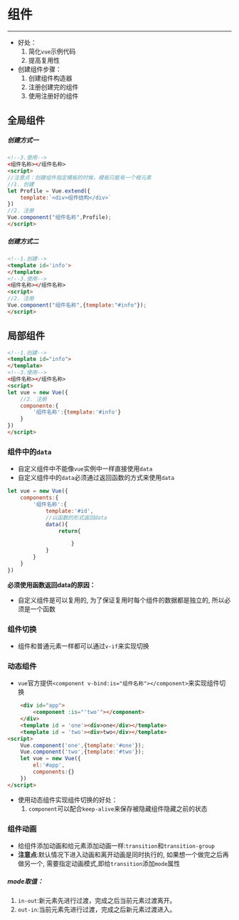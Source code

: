# 组件
-----
+ 好处：
	1. 简化`vue`示例代码
	2. 提高复用性
+ 创建组件步骤：
	1. 创建组件构造器
	2. 注册创建完的组件
	3. 使用注册好的组件
## 全局组件
##### 创建方式一
```html
<!--3.使用-->
<组件名称></组件名称>
<script>
//注意点：创建组件指定模板的时候，模板只能有一个根元素
//1. 创建
let Profile = Vue.extend({
	template:`<div>组件结构</div>`
})
//2. 注册
Vue.component("组件名称",Profile);
</script>
```
##### 创建方式二
```html
<!--1.创建-->
<template id='info'>
</template>
<!--3.使用-->
<组件名称></组件名称>
<script>
//2. 注册
Vue.component("组件名称",{template:"#info"});
</script>
```

## 局部组件
```html
<!--1.创建-->
<template id="info">
</template>
<!--3.使用-->
<组件名称></组件名称>
<script>
let vue = new Vue({
	//2. 注册
	componente:{
		'组件名称':{template:'#info'}
	}
})
</script>
```

### 组件中的`data`
+ 自定义组件中不能像`vue`实例中一样直接使用`data`
+ 自定义组件中的`data`必须通过返回函数的方式来使用`data`
```javascript
let vue = new Vue({
	components:{
		'组件名称':{
			template:'#id',
			//以函数的形式返回data
			data(){
				return{

					}	
			}
		}
	}
})
```
**必须使用函数返回data的原因：**
+ 自定义组件是可以复用的, 为了保证复用时每个组件的数据都是独立的, 所以必须是一个函数

### 组件切换
+ 组件和普通元素一样都可以通过`v-if`来实现切换

### 动态组件
+ `vue`官方提供`<component v-bind:is="组件名称"></component>`来实现组件切换
```html
    <div id="app">
        <component :is="'two'"></component>
    </div>
    <template id = 'one'><div>one</div></template>
    <template id = 'two'><div>two</div></template>
<script>
    Vue.component('one',{template:'#one'});
    Vue.component('two',{template:'#two'});
    let vue = new Vue({
        el:'#app',
        components:{}
    })
</script>
```
+ 使用动态组件实现组件切换的好处：
	1. `component`可以配合`keep-alive`来保存被隐藏组件隐藏之前的状态


### 组件动画
+ 给组件添加动画和给元素添加动画一样:`transition`和`transition-group`
+ **注意点**:默认情况下进入动画和离开动画是同时执行的, 如果想一个做完之后再做另一个, 需要指定动画模式,即给`transition`添加`mode`属性

##### mode取值：
1. `in-out`:新元素先进行过渡，完成之后当前元素过渡离开。
2. `out-in`:当前元素先进行过渡，完成之后新元素过渡进入。
